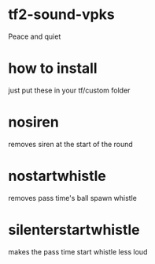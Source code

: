 # tf2-sound-vpks
Peace and quiet

# how to install
just put these in your tf/custom folder

# nosiren
removes siren at the start of the round

# nostartwhistle
removes pass time's ball spawn whistle

# silenterstartwhistle
makes the pass time start whistle less loud
